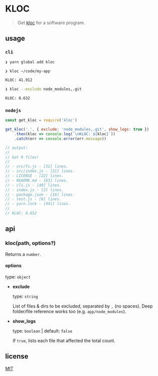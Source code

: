 KLOC
==

> Get [kloc](https://www.webopedia.com/definitions/kloc/) for a software program.

## usage

### `cli`

```bash
❯ yarn global add kloc

❯ kloc ~/code/my-app

KLOC: 41.912

❯ kloc --exclude node_modules,.git

KLOC: 0.632
```

### `nodejs`

```js
const get_kloc = require('kloc')

get_kloc('.', { exclude: 'node_modules,.git', show_logs: true })
    .then(kloc => console.log(`\nKLOC: ${kloc}`))
    .catch(err => console.error(err.message))

// output:
//
// Got 9 files!
//
// - src/fs.js - [31] lines.
// - src/index.js - [31] lines.
// - LICENSE - [22] lines.
// - README.md - [63] lines.
// - cli.js - [40] lines.
// - index.js - [2] lines.
// - package.json - [16] lines.
// - test.js - [6] lines.
// - yarn.lock - [441] lines.
//
// KLOC: 0.652

```

## api

### kloc(path, options?)

Returns a `number`.

#### options

type: `object`

- **exclude**

  type: `string`

  List of files & dirs to be excluded, separated by `,` (no spaces). Deep folder/file reference works too (e.g. `app/node_modules`).

- **show_logs**

  type: `boolean`
  |
  default: `false`

  If `true`, lists each file that affected the total count.

## license

[MIT](https://github.com/frenchbread/kloc/blob/main/LICENSE)
